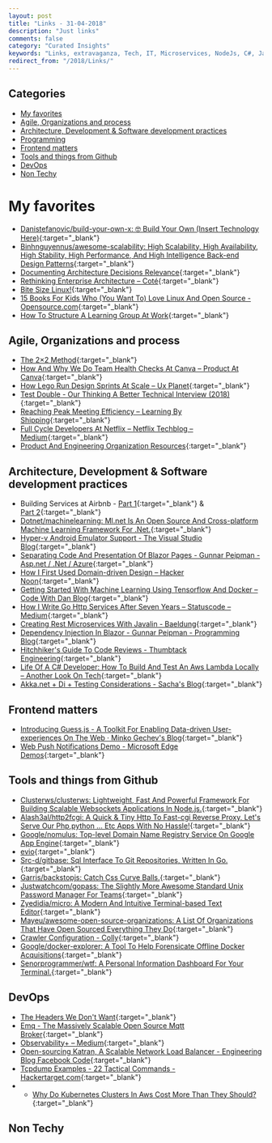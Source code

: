 ```yaml
---
layout: post
title: "Links - 31-04-2018"
description: "Just links"
comments: false
category: "Curated Insights"
keywords: "Links, extravaganza, Tech, IT, Microservices, NodeJs, C#, Javascript, Solution architecture"
redirect_from: "/2018/Links/"
---
```


## Categories ##
* [My favorites](#favorites)
* [Agile, Organizations and process](#agile)
* [Architecture, Development & Software development practices](#development)
* [Programming](#net)
* [Frontend matters](#web)
* [Tools and things from Github](#tools)
* [DevOps](#devops)
* [Non Techy](#notechhere)


# My favorites<a name="favorites"></a> #
* [Danistefanovic/build-your-own-x: 🤓 Build Your Own (Insert Technology Here)](https://github.com/danistefanovic/build-your-own-x){:target="_blank"}
* [Binhnguyennus/awesome-scalability: High Scalability, High Availability, High Stability, High Performance, And High Intelligence Back-end Design Patterns](https://github.com/binhnguyennus/awesome-scalability){:target="_blank"}
* [Documenting Architecture Decisions  Relevance](http://thinkrelevance.com/blog/2011/11/15/documenting-architecture-decisions){:target="_blank"}
* [Rethinking Enterprise Architecture – Coté](https://cote.io/2018/05/15/rethinking-ea/){:target="_blank"}
* [Bite Size Linux!](https://gumroad.com/l/bite-size-linux){:target="_blank"}
* [15 Books For Kids Who (You Want To) Love Linux And Open Source - Opensource.com](https://opensource.com/article/18/5/books-kids-linux-open-source){:target="_blank"}
* [How To Structure A Learning Group At Work](https://blog.carbonfive.com/2018/05/21/how-to-structure-a-learning-group-at-work/){:target="_blank"}

## Agile, Organizations and process<a name="agile"></a> ##
* [The 2×2 Method](https://blog.carbonfive.com/2018/05/09/the-2x2-method/){:target="_blank"}
* [How And Why We Do Team Health Checks At Canva – Product At Canva](https://product.canva.com/team-health-checks-model/){:target="_blank"}
* [How Lego Run Design Sprints At Scale – Ux Planet](https://uxplanet.org/how-lego-run-design-sprints-at-scale-47bf56b785f7){:target="_blank"}
* [Test Double - Our Thinking  A Better Technical Interview (2018)](http://blog.testdouble.com/posts/2018-05-04-a-better-technical-interview-part-2){:target="_blank"}
* [Reaching Peak Meeting Efficiency – Learning By Shipping](https://medium.learningbyshipping.com/reaching-peak-meeting-efficiency-f8e47c93317a){:target="_blank"}
* [Full Cycle Developers At Netflix – Netflix Techblog – Medium](https://medium.com/netflix-techblog/full-cycle-developers-at-netflix-a08c31f83249){:target="_blank"}
* [Product And Engineering Organization Resources](http://where-with-all.com/resources/){:target="_blank"}

## Architecture, Development & Software development practices <a name="development"></a> ##
* Building Services at Airbnb - [Part 1](https://medium.com/airbnb-engineering/building-services-at-airbnb-part-1-c4c1d8fa811b){:target="_blank"} & [Part 2](https://medium.com/airbnb-engineering/building-services-at-airbnb-part-2-142be1c5d506){:target="_blank"}
* [Dotnet/machinelearning: Ml.net Is An Open Source And Cross-platform Machine Learning Framework For .Net.](https://github.com/dotnet/machinelearning){:target="_blank"}
* [Hyper-v Android Emulator Support - The Visual Studio Blog](https://blogs.msdn.microsoft.com/visualstudio/2018/05/08/hyper-v-android-emulator-support/){:target="_blank"}
* [Separating Code And Presentation Of Blazor Pages - Gunnar Peipman - Asp.net / .Net / Azure](http://gunnarpeipman.com/2018/05/blazor-code-behind/){:target="_blank"}
* [How I First Used Domain-driven Design – Hacker Noon](https://hackernoon.com/how-i-first-used-domain-driven-design-652814794567){:target="_blank"}
* [Getting Started With Machine Learning Using Tensorflow And Docker – Code With Dan Blog](https://blog.codewithdan.com/2018/05/03/getting-started-with-machine-learning-using-tensorflow-and-docker/){:target="_blank"}
* [How I Write Go Http Services After Seven Years – Statuscode – Medium](https://medium.com/statuscode/how-i-write-go-http-services-after-seven-years-37c208122831){:target="_blank"}
* [Creating Rest Microservices With Javalin - Baeldung](http://www.baeldung.com/javalin-rest-microservices){:target="_blank"}
* [Dependency Injection In Blazor - Gunnar Peipman - Programming Blog](http://gunnarpeipman.com/aspnet/blazor-dependency-injection/){:target="_blank"}
* [Hitchhiker's Guide To Code Reviews - Thumbtack Engineering](https://www.thumbtack.com/engineering/hitchhikers-guide-to-code-reviews/){:target="_blank"}
* [Life Of A C# Developer: How To Build And Test An Aws Lambda Locally – Another Look On Tech](https://joaorosa.io/2018/05/21/life-of-a-c-developer-how-to-build-and-test-an-aws-lambda-locally/){:target="_blank"}
* [Akka.net + Di + Testing Considerations - Sacha's Blog](https://sachabarbs.wordpress.com/2018/05/22/akka-net-di-testing-considerations/){:target="_blank"}

## Frontend matters <a name="web"></a> ##
* [Introducing Guess.js - A Toolkit For Enabling Data-driven User-experiences On The Web · Minko Gechev's Blog](https://blog.mgechev.com/2018/05/09/introducing-guess-js-data-driven-user-experiences-web/){:target="_blank"}
* [Web Push Notifications Demo - Microsoft Edge Demos](https://webpushdemo.azurewebsites.net/){:target="_blank"}

## Tools and things from Github <a name="tools"></a> ##
* [Clusterws/clusterws: Lightweight, Fast And Powerful Framework For Building Scalable Websockets Applications In Node.js.](https://github.com/ClusterWS/ClusterWS){:target="_blank"}
* [Alash3al/http2fcgi: A Quick & Tiny Http To Fast-cgi Reverse Proxy, Let's Serve Our Php,python ... Etc Apps With No Hassle!](https://github.com/alash3al/http2fcgi?1){:target="_blank"}
* [Google/nomulus: Top-level Domain Name Registry Service On Google App Engine](https://github.com/google/nomulus){:target="_blank"}
* [evio](https://github.com/tidwall/evio/blob/master/README.md){:target="_blank"}
* [Src-d/gitbase: Sql Interface To Git Repositories, Written In Go.](https://github.com/src-d/gitbase){:target="_blank"}
* [Garris/backstopjs: Catch Css Curve Balls.](https://github.com/garris/BackstopJS){:target="_blank"}
* [Justwatchcom/gopass: The Slightly More Awesome Standard Unix Password Manager For Teams](https://github.com/justwatchcom/gopass){:target="_blank"}
* [Zyedidia/micro: A Modern And Intuitive Terminal-based Text Editor](https://github.com/zyedidia/micro){:target="_blank"}
* [Mayeu/awesome-open-source-organizations: A List Of Organizations That Have Open Sourced Everything They Do](https://github.com/Mayeu/awesome-open-source-organizations){:target="_blank"}
* [Crawler Configuration - Colly](http://go-colly.org/docs/best_practices/crawling/){:target="_blank"}
* [Google/docker-explorer: A Tool To Help Forensicate Offline Docker Acquisitions](https://github.com/google/docker-explorer/){:target="_blank"}
* [Senorprogrammer/wtf: A Personal Information Dashboard For Your Terminal.](https://github.com/senorprogrammer/wtf){:target="_blank"}

## DevOps<a name="devops"></a> ##
* [The Headers We Don't Want](https://www.fastly.com/blog/headers-we-dont-want){:target="_blank"}
* [Emq - The Massively Scalable Open Source Mqtt Broker](http://emqtt.io/){:target="_blank"}
* [Observability+ – Medium](https://medium.com/observability){:target="_blank"}
* [Open-sourcing Katran, A Scalable Network Load Balancer - Engineering Blog  Facebook Code](https://code.facebook.com/posts/1906146702752923/open-sourcing-katran-a-scalable-network-load-balancer/){:target="_blank"}
* [Tcpdump Examples - 22 Tactical Commands - Hackertarget.com](https://hackertarget.com/tcpdump-examples/){:target="_blank"}
* * [Why Do Kubernetes Clusters In Aws Cost More Than They Should?](https://medium.com/@dyachuk/why-do-kubernetes-clusters-in-aws-cost-more-than-they-should-fa510c1964c6){:target="_blank"}

## Non Techy<a name="notechere"></a> ##
